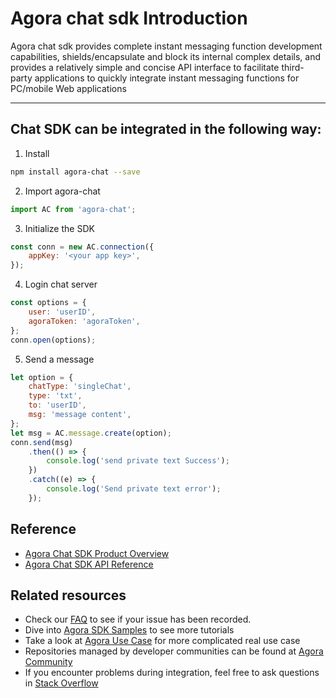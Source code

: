# Agora chat sdk Introduction

Agora chat sdk provides complete instant messaging function development capabilities, shields/encapsulate and block its internal complex details, and provides a relatively simple and concise API interface to facilitate third-party applications to quickly integrate instant messaging functions for PC/mobile Web applications

---

## Chat SDK can be integrated in the following way:

1. Install

```bash
npm install agora-chat --save
```

2. Import agora-chat

```javascript
import AC from 'agora-chat';
```

3. Initialize the SDK

```javascript
const conn = new AC.connection({
	appKey: '<your app key>',
});
```

4. Login chat server

```javascript
const options = {
	user: 'userID',
	agoraToken: 'agoraToken',
};
conn.open(options);
```

5. Send a message

```javascript
let option = {
	chatType: 'singleChat',
	type: 'txt',
	to: 'userID',
	msg: 'message content',
};
let msg = AC.message.create(option);
conn.send(msg)
	.then(() => {
		console.log('send private text Success');
	})
	.catch((e) => {
		console.log('Send private text error');
	});
```

## Reference

-   [Agora Chat SDK Product Overview](https://docs.agora.io/en/agora-chat/overview/product-overview?platform=Web)
-   [Agora Chat SDK API Reference](https://api-ref.agora.io/en/chat-sdk/web/1.x/index.html)

## Related resources

-   Check our [FAQ](https://docs.agora.io/en/faq) to see if your issue has been recorded.
-   Dive into [Agora SDK Samples](https://github.com/AgoraIO) to see more tutorials
-   Take a look at [Agora Use Case](https://github.com/AgoraIO-usecase) for more complicated real use case
-   Repositories managed by developer communities can be found at [Agora Community](https://github.com/AgoraIO-Community)
-   If you encounter problems during integration, feel free to ask questions in [Stack Overflow](https://stackoverflow.com/questions/tagged/agora.io)
